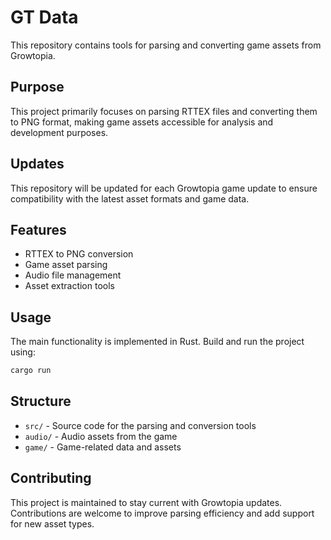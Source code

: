 # GT Data

This repository contains tools for parsing and converting game assets from Growtopia.

## Purpose

This project primarily focuses on parsing RTTEX files and converting them to PNG format, making game assets accessible for analysis and development purposes.

## Updates

This repository will be updated for each Growtopia game update to ensure compatibility with the latest asset formats and game data.

## Features

- RTTEX to PNG conversion
- Game asset parsing
- Audio file management
- Asset extraction tools

## Usage

The main functionality is implemented in Rust. Build and run the project using:

```bash
cargo run
```

## Structure

- `src/` - Source code for the parsing and conversion tools
- `audio/` - Audio assets from the game
- `game/` - Game-related data and assets

## Contributing

This project is maintained to stay current with Growtopia updates. Contributions are welcome to improve parsing efficiency and add support for new asset types.
